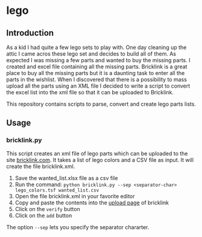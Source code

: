 # lego
## Introduction
As a kid I had quite a few lego sets to play with. One day cleaning up the attic I came acros these lego set and decides to build all of them. As expected I was missing a few parts and wanted to buy the missing parts. I created and excel file containing all the missing
parts. Bricklink is a great place to buy all the missing parts but it is a daunting task to enter all the parts in the wishlist.
When I discovered that there is a possibility to mass upload all the parts using an XML file I decided to write a script to convert
the excel list into the xml file so that it can be uploaded to Bricklink.

This repository contains scripts to parse, convert and create lego parts lists.

## Usage

### bricklink.py
This script creates an xml file of lego parts which can be uploaded to the site [bricklink.com](https://www.bricklink.com). It takes a list of lego colors and a CSV file as input. It will create the file bricklink.xml.

1. Save the wanted_list.xlsx file as a csv file
1. Run the command: `python bricklink.py --sep <separator-char> lego_colors.tsf wanted_list.csv`
1. Open the file bricklink.xml in your favorite editor
1. Copy and paste the contents into the  [upload page](https://www.bricklink.com/v2/wanted/upload.page) of bricklink
1.  Click on the `verify` button 
1.  Click on the `add` button

The option `--sep` lets you specify the separator chararter.

